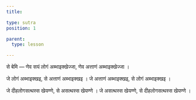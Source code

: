 ```yaml
---
title: 

type: sutra
position: 1

parent:
  type: lesson

---
```


से बेमि — णेव सयं लोगं अब्भाइक्खेज्जा, णेव अत्ताणं अब्भाइक्खेज्जा । 

जे लोगं अब्भाइक्खइ, से अत्ताणं अब्भाइक्खइ । जे अत्ताणं अब्भाइक्खइ, से लोगं अब्भाइक्खइ । 

जे दीहलोगसत्थस्स खेयण्णे, से असत्थस्स खेयण्णे । जे असत्थस्स खेयण्णे, से दीहलोगसत्थस्स खेयण्णे । 

